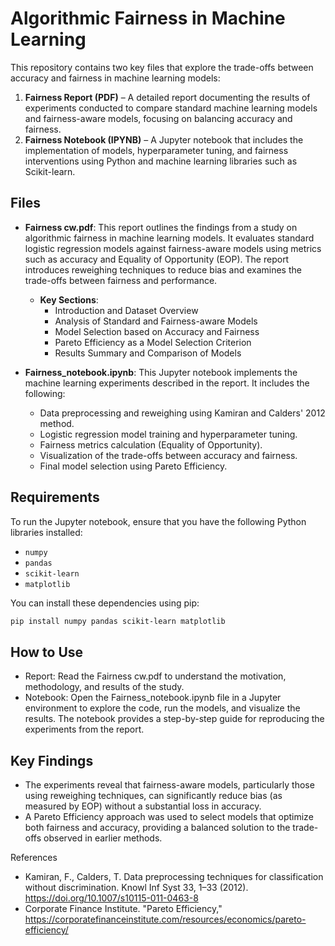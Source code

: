 # Algorithmic Fairness in Machine Learning

This repository contains two key files that explore the trade-offs between accuracy and fairness in machine learning models:

1. **Fairness Report (PDF)** – A detailed report documenting the results of experiments conducted to compare standard machine learning models and fairness-aware models, focusing on balancing accuracy and fairness.
2. **Fairness Notebook (IPYNB)** – A Jupyter notebook that includes the implementation of models, hyperparameter tuning, and fairness interventions using Python and machine learning libraries such as Scikit-learn.

## Files

- **Fairness cw.pdf**: This report outlines the findings from a study on algorithmic fairness in machine learning models. It evaluates standard logistic regression models against fairness-aware models using metrics such as accuracy and Equality of Opportunity (EOP). The report introduces reweighing techniques to reduce bias and examines the trade-offs between fairness and performance.
  - **Key Sections**:
    - Introduction and Dataset Overview
    - Analysis of Standard and Fairness-aware Models
    - Model Selection based on Accuracy and Fairness
    - Pareto Efficiency as a Model Selection Criterion
    - Results Summary and Comparison of Models

- **Fairness_notebook.ipynb**: This Jupyter notebook implements the machine learning experiments described in the report. It includes the following:
  - Data preprocessing and reweighing using Kamiran and Calders' 2012 method.
  - Logistic regression model training and hyperparameter tuning.
  - Fairness metrics calculation (Equality of Opportunity).
  - Visualization of the trade-offs between accuracy and fairness.
  - Final model selection using Pareto Efficiency.

## Requirements

To run the Jupyter notebook, ensure that you have the following Python libraries installed:

- `numpy`
- `pandas`
- `scikit-learn`
- `matplotlib`

You can install these dependencies using pip:

```bash
pip install numpy pandas scikit-learn matplotlib
```
## How to Use

  - Report: Read the Fairness cw.pdf to understand the motivation, methodology, and results of the study.
  - Notebook: Open the Fairness_notebook.ipynb file in a Jupyter environment to explore the code, run the models, and visualize the results. The notebook provides a step-by-step guide for reproducing the experiments from the report.

## Key Findings
  - The experiments reveal that fairness-aware models, particularly those using reweighing techniques, can significantly reduce bias (as measured by EOP) without a substantial loss in accuracy.
  - A Pareto Efficiency approach was used to select models that optimize both fairness and accuracy, providing a balanced solution to the trade-offs observed in earlier methods.

References

  - Kamiran, F., Calders, T. Data preprocessing techniques for classification without discrimination. Knowl Inf Syst 33, 1–33 (2012). https://doi.org/10.1007/s10115-011-0463-8
  - Corporate Finance Institute. "Pareto Efficiency," https://corporatefinanceinstitute.com/resources/economics/pareto-efficiency/
